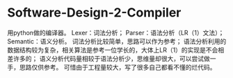 # Software-Design-2-Compiler
用python做的编译器。
Lexer：词法分析；
Parser：语法分析（LR（1）文法）；
Semantic：语义分析。
词法分析比较简单，思路可以作为参考；
语法分析利用的数据结构较为复杂，相关算法是参考一位学长的，大体上LR（1）的实现是不会相差许多的；
语义分析代码量相较于语法分析少，思维量却很大，可以尝试做一手，思路仅供参考。
可惜由于工程量较大，写了很多自己都看不懂的烂代码。
